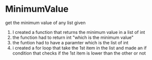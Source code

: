 # MinimumValue
get the minimum value of any list given

1) I created a function that returns the minimum value in a list of int
2) the function had to return int "which is the minimum value"
3) the funtion had to have a paramter which is the list of int
4) i created a for loop that take the 1st item in the list and made an if condition that checks if the 1st item is lower than the other or not
